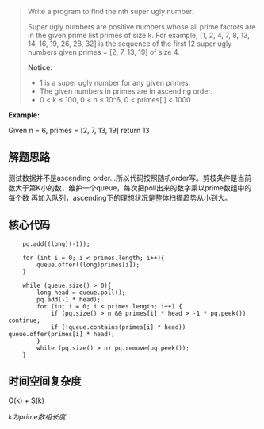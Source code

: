 > Write a program to find the nth super ugly number.
>
> Super ugly numbers are positive numbers whose all prime factors are in the given prime list primes of size k. For example, [1, 2, 4, 7, 8, 13, 14, 16, 19, 26, 28, 32] is the sequence of the first 12 super ugly numbers given primes = [2, 7, 13, 19] of size 4.
>
> **Notice:** 
> + 1 is a super ugly number for any given primes.
> + The given numbers in primes are in ascending order.
> + 0 < k ≤ 100, 0 < n ≤ 10^6, 0 < primes[i] < 1000

**Example:** 

Given n = 6, primes = [2, 7, 13, 19] return 13

## 解题思路

测试数据并不是ascending order...所以代码按照随机order写。剪枝条件是当前数大于第K小的数，维护一个queue，每次把poll出来的数字乘以prime数组中的每个数
再加入队列，ascending下的理想状况是整体扫描趋势从小到大。

## 核心代码

        pq.add((long)(-1));
        
        for (int i = 0; i < primes.length; i++){
            queue.offer((long)primes[i]);
        }
        
        while (queue.size() > 0){
            long head = queue.poll();
            pq.add(-1 * head);
            for (int i = 0; i < primes.length; i++) {
                if (pq.size() > n && primes[i] * head > -1 * pq.peek()) continue;
                if (!queue.contains(primes[i] * head)) queue.offer(primes[i] * head);
            }
            while (pq.size() > n) pq.remove(pq.peek());
        }
        
## 时间空间复杂度

O(k) + S(k)

*k为prime数组长度*



